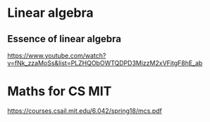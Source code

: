 # Linear algebra
## Essence of linear algebra

https://www.youtube.com/watch?v=fNk_zzaMoSs&list=PLZHQObOWTQDPD3MizzM2xVFitgF8hE_ab


# Maths for CS MIT
https://courses.csail.mit.edu/6.042/spring18/mcs.pdf
